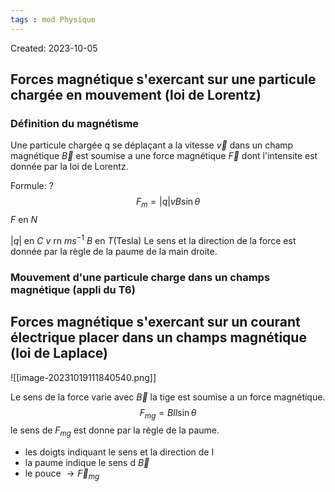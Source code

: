 ```yaml
---
tags : mod Physique
---
```

Created: 2023-10-05

## Forces magnétique s'exercant sur une particule  chargée en mouvement (loi de Lorentz)
### **Définition du magnétisme**
Une particule chargée q se déplaçant a la vitesse $\vec{v}$ dans un champ magnétique $\vec{B}$ est soumise a une force magnétique $\vec{F}$ dont l'intensite est donnée par la loi de Lorentz.

Formule:
?
$$F_{m}=|q|vB\sin{\theta}$$
$F$ en $N$

$|q|$ en $C$
$v$ rn $ms^{-1}$ 
$B$ en $T$(Tesla) 
Le sens et la direction de la force est donnée par la règle de la paume de la main droite.

### **Mouvement d'une particule charge dans un champs magnétique (appli du T6)**

## Forces magnétique s'exercant sur un courant électrique placer dans un champs magnétique (loi de Laplace)

![[image-20231019111840540.png]]

Le sens de la force varie avec $\vec{B}$ la tige est soumise a un force magnétique.
$$F_{mg} = BIl\sin{\theta}$$
le sens de $F_{mg}$ est donne par la règle de la paume.
- les doigts indiquant le sens et la direction de I
- la paume indique le sens d $\vec B$ 
- le pouce $\rightarrow \vec{F}_{mg}$ 
